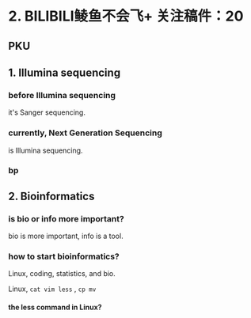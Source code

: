 # 2. BILIBILI鲮鱼不会飞+ 关注稿件：20

## PKU

## 1. Illumina sequencing

### before Illumina sequencing

it's Sanger sequencing.

### currently, Next Generation Sequencing 

is Illumina sequencing.

### bp

## 2. Bioinformatics

### is bio or info more important?

bio is more important, info is a tool.

### how to start bioinformatics?

Linux, coding, statistics, and bio.

Linux, `cat vim less` , `cp mv` 

 

#### the less command in Linux?





